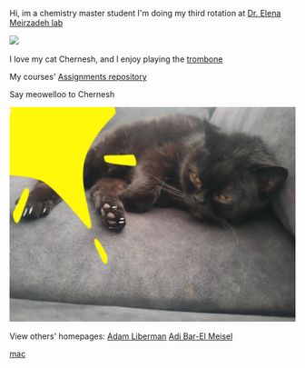 
Hi, im a chemistry master student 
I'm doing my third rotation at [Dr. Elena Meirzadeh lab](https://www.weizmann.ac.il/MCMS/meirzadeh/)

![](https://github.com/LevyShaked/LevyShaked.github.io/assets/167014554/74d3645b-548a-438a-9683-c363fa9a1a67)

I love my cat Chernesh, and I enjoy playing the [trombone](https://en.wikipedia.org/wiki/Trombone)

My courses' [Assignments repository](https://github.com/LevyShaked/Assignments_rep) 


Say meowelloo to Chernesh 

![](PHOTO-2024-04-14-19-52-18.jpg)

View others' homepages:
[Adam Liberman](https://adamliberman.github.io/)
[Adi Bar-El Meisel](https://adibarelmeisel.github.io/)

[mac](/mac.md)
